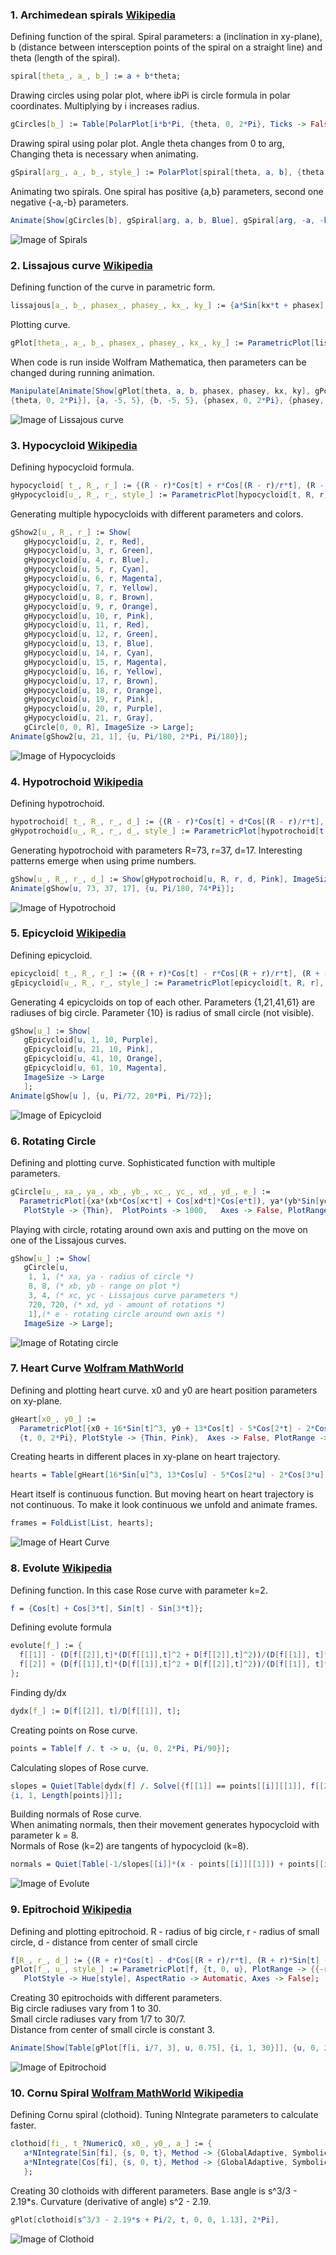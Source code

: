 ### 1. Archimedean spirals [Wikipedia](https://en.wikipedia.org/wiki/Archimedean_spiral)

Defining function of the spiral. Spiral parameters: a (inclination in xy-plane), b (distance between intersception points of the spiral on a straight line) and theta (length of the spiral).
```mathematica
spiral[theta_, a_, b_] := a + b*theta;
```

Drawing circles using polar plot, where i*b*Pi is circle formula in polar coordinates. Multiplying by i increases radius.
```mathematica
gCircles[b_] := Table[PolarPlot[i*b*Pi, {theta, 0, 2*Pi}, Ticks -> False, PlotStyle -> {Dashed, Black, Thin}], {i, 0, count}];
```

Drawing spiral using polar plot. Angle theta changes from 0 to arg, Changing theta is necessary when animating.
```mathematica
gSpiral[arg_, a_, b_, style_] := PolarPlot[spiral[theta, a, b], {theta, 0, arg}, PlotStyle -> {style}];
```

Animating two spirals. One spiral has positive {a,b} parameters, second one negative {-a,-b} parameters.
```mathematica
Animate[Show[gCircles[b], gSpiral[arg, a, b, Blue], gSpiral[arg, -a, -b, Red]], {arg, 0, count*Pi}, AnimationRate -> 0.025];
```

![Image of Spirals](/img/1.spirals.gif)

### 2. Lissajous curve [Wikipedia](https://en.wikipedia.org/wiki/Lissajous_curve)

Defining function of the curve in parametric form.
```mathematica
lissajous[a_, b_, phasex_, phasey_, kx_, ky_] := {a*Sin[kx*t + phasex], b*Sin[ky*t + phasey]};
```

Plotting curve.
```mathematica
gPlot[theta_, a_, b_, phasex_, phasey_, kx_, ky_] := ParametricPlot[lissajous[a, b, phasex, phasey, kx, ky], {t, 0, theta},  PlotRange -> {{-5, 5}, {-5, 5}},  Axes -> False];
```

When code is run inside Wolfram Mathematica, then parameters can be changed during running animation.
```mathematica
Manipulate[Animate[Show[gPlot[theta, a, b, phasex, phasey, kx, ky], gPoint[a*Sin[kx*theta + phasex], b*Sin[ky*theta + phasey]]], 
{theta, 0, 2*Pi}], {a, -5, 5}, {b, -5, 5}, {phasex, 0, 2*Pi}, {phasey, 0, 2*Pi}, {kx, -50, 50}, {ky, -50, 50}];
```

![Image of Lissajous curve](/img/2.lissajous.gif)

### 3. Hypocycloid [Wikipedia](https://en.wikipedia.org/wiki/Hypocycloid)

Defining hypocycloid formula.
```mathematica
hypocycloid[ t_, R_, r_] := {(R - r)*Cos[t] + r*Cos[(R - r)/r*t], (R - r)*Sin[t] - r*Sin[(R - r)/r*t]};
gHypocycloid[u_, R_, r_, style_] := ParametricPlot[hypocycloid[t, R, r], {t, 0, u}, Axes -> False, PlotRange -> {{-22, 22}, {-22, 22}}, PlotStyle -> {style}];
```

Generating multiple hypocycloids with different parameters and colors.
```mathematica
gShow2[u_, R_, r_] := Show[
   gHypocycloid[u, 2, r, Red],
   gHypocycloid[u, 3, r, Green],
   gHypocycloid[u, 4, r, Blue],
   gHypocycloid[u, 5, r, Cyan],
   gHypocycloid[u, 6, r, Magenta],
   gHypocycloid[u, 7, r, Yellow],
   gHypocycloid[u, 8, r, Brown],
   gHypocycloid[u, 9, r, Orange],
   gHypocycloid[u, 10, r, Pink],
   gHypocycloid[u, 11, r, Red],
   gHypocycloid[u, 12, r, Green],
   gHypocycloid[u, 13, r, Blue],
   gHypocycloid[u, 14, r, Cyan],
   gHypocycloid[u, 15, r, Magenta],
   gHypocycloid[u, 16, r, Yellow],
   gHypocycloid[u, 17, r, Brown],
   gHypocycloid[u, 18, r, Orange],
   gHypocycloid[u, 19, r, Pink],
   gHypocycloid[u, 20, r, Purple],
   gHypocycloid[u, 21, r, Gray],
   gCircle[0, 0, R], ImageSize -> Large];
Animate[gShow2[u, 21, 1], {u, Pi/180, 2*Pi, Pi/180}];
```

![Image of Hypocycloids](/img/3.hypocycloids.gif)

### 4. Hypotrochoid [Wikipedia](https://en.wikipedia.org/wiki/Hypotrochoid)

Defining hypotrochoid.
```mathematica
hypotrochoid[ t_, R_, r_, d_] := {(R - r)*Cos[t] + d*Cos[(R - r)/r*t], (R - r)*Sin[t] - d*Sin[(R - r)/r*t]};
gHypotrochoid[u_, R_, r_, d_, style_] := ParametricPlot[hypotrochoid[t, R, r, d], {t, 0, u}, Axes -> False, PlotRange -> {{-70, 70}, {-70, 70}}, PlotStyle -> {style}];
```

Generating hypotrochoid with parameters R=73, r=37, d=17. Interesting patterns emerge when using prime numbers.
```mathematica
gShow[u_, R_, r_, d_] := Show[gHypotrochoid[u, R, r, d, Pink], ImageSize -> Large];
Animate[gShow[u, 73, 37, 17], {u, Pi/180, 74*Pi}];
```

![Image of Hypotrochoid](/img/4.hypotrochoid.gif)


### 5. Epicycloid [Wikipedia](https://en.wikipedia.org/wiki/Epicycloid)

Defining epicycloid.
```mathematica
epicycloid[ t_, R_, r_] := {(R + r)*Cos[t] - r*Cos[(R + r)/r*t], (R + r)*Sin[t] - r*Sin[(R + r)/r*t]};
gEpicycloid[u_, R_, r_, style_] := ParametricPlot[epicycloid[t, R, r], {t, 0, u},  Axes -> False, PlotRange -> {{-90, 90}, {-90, 90}}, PlotStyle -> {style}];
```

Generating 4 epicycloids on top of each other. Parameters {1,21,41,61} are radiuses of big circle. Parameter {10} is radius of small circle (not visible).
```mathematica
gShow[u_] := Show[
   gEpicycloid[u, 1, 10, Purple],
   gEpicycloid[u, 21, 10, Pink],
   gEpicycloid[u, 41, 10, Orange],
   gEpicycloid[u, 61, 10, Magenta],
   ImageSize -> Large
   ];  
Animate[gShow[u ], {u, Pi/72, 20*Pi, Pi/72}];
```

![Image of Epicycloid](/img/5.epicycloids.gif)

### 6. Rotating Circle

Defining and plotting curve. Sophisticated function with multiple parameters. 
```mathematica
gCircle[u_, xa_, ya_, xb_, yb_, xc_, yc_, xd_, yd_, e_] := 
  ParametricPlot[{xa*(xb*Cos[xc*t] + Cos[xd*t]*Cos[e*t]), ya*(yb*Sin[yc*t] + Sin[yd*t] )}, {t, 0, u},
   PlotStyle -> {Thin},  PlotPoints -> 1000,   Axes -> False, PlotRange -> {{-range, range}, {-range, range}}];
```

Playing with circle, rotating around own axis and putting on the move on one of the Lissajous curves.
```mathematica
gShow[u_] := Show[
   gCircle[u,
    1, 1, (* xa, ya - radius of circle *)
    8, 8, (* xb, yb - range on plot *)
    3, 4, (* xc, yc - Lissajous curve parameters *)
    720, 720, (* xd, yd - amount of rotations *)
    1],(* e - rotating circle around own axis *)
   ImageSize -> Large];
```


![Image of Rotating circle](/img/6.circle.gif)

### 7. Heart Curve [Wolfram MathWorld](http://mathworld.wolfram.com/HeartCurve.html)

Defining and plotting heart curve. x0 and y0 are heart position parameters on xy-plane. 
```mathematica
gHeart[x0_, y0_] := 
  ParametricPlot[{x0 + 16*Sin[t]^3, y0 + 13*Cos[t] - 5*Cos[2*t] - 2*Cos[3*t] - Cos[4*t]},
  {t, 0, 2*Pi}, PlotStyle -> {Thin, Pink},  Axes -> False, PlotRange -> {{-range, range}, {-range, range}}];
```

Creating hearts in different places in xy-plane on heart trajectory.
```mathematica
hearts = Table[gHeart[16*Sin[u]^3, 13*Cos[u] - 5*Cos[2*u] - 2*Cos[3*u] - Cos[4*u]], {u, 0, 2*Pi, Pi/90}];
```

Heart itself is continuous function. 
But moving heart on heart trajectory is not continuous. To make it look continuous we unfold and animate frames.
```mathematica
frames = FoldList[List, hearts];
```

![Image of Heart Curve](/img/7.heart.gif)

### 8. Evolute [Wikipedia](https://en.wikipedia.org/wiki/Evolute)

Defining function. In this case Rose curve with parameter k=2. 
```mathematica
f = {Cos[t] + Cos[3*t], Sin[t] - Sin[3*t]};
```

Defining evolute formula
```mathematica
evolute[f_] := {
  f[[1]] - (D[f[[2]],t]*(D[f[[1]],t]^2 + D[f[[2]],t]^2))/(D[f[[1]], t]*D[D[f[[2]], t], t] - D[f[[2]], t]*D[D[f[[1]], t], t]),
  f[[2]] + (D[f[[1]],t]*(D[f[[1]],t]^2 + D[f[[2]],t]^2))/(D[f[[1]], t]*D[D[f[[2]], t], t] - D[f[[2]], t]*D[D[f[[1]], t], t])
};
```

Finding dy/dx
```mathematica
dydx[f_] := D[f[[2]], t]/D[f[[1]], t];
```

Creating points on Rose curve.
```mathematica
points = Table[f /. t -> u, {u, 0, 2*Pi, Pi/90}];
```

Calculating slopes of Rose curve.
```mathematica
slopes = Quiet[Table[dydx[f] /. Solve[{f[[1]] == points[[i]][[1]], f[[2]] == points[[i]][[2]]},t][[1]] /. C[1] -> 0, 
{i, 1, Length[points]}]];
```

Building normals of Rose curve.  
When animating normals, then their movement generates hypocycloid with parameter k = 8.  
Normals of Rose (k=2) are tangents of hypocycloid (k=8).
```mathematica
normals = Quiet[Table[-1/slopes[[i]]*(x - points[[i]][[1]]) + points[[i]][[2]], {i, 1, Length[slopes]}]];
```

![Image of Evolute](/img/8.evolute.gif)


### 9. Epitrochoid [Wikipedia](https://en.wikipedia.org/wiki/Epitrochoid)

Defining and plotting epitrochoid. 
R - radius of big circle, r - radius of small circle, d - distance from center of small circle
```mathematica
f[R_, r_, d_] := {(R + r)*Cos[t] - d*Cos[(R + r)/r*t], (R + r)*Sin[t] - d*Sin[(R + r)/r*t]};
gPlot[f_, u_, style_] := ParametricPlot[f, {t, 0, u}, PlotRange -> {{-range, range}, {-range, range}}, 
   PlotStyle -> Hue[style], AspectRatio -> Automatic, Axes -> False];
```

Creating 30 epitrochoids with different parameters.  
Big circle radiuses vary from 1 to 30.  
Small circle radiuses vary from 1/7 to 30/7.  
Distance from center of small circle is constant 3.
```mathematica
Animate[Show[Table[gPlot[f[i, i/7, 3], u, 0.75], {i, 1, 30}]], {u, 0, 2*Pi, Pi/45}]
```

![Image of Epitrochoid](/img/9.epitrochoid.gif)

### 10. Cornu Spiral [Wolfram MathWorld](http://mathworld.wolfram.com/CornuSpiral.html) [Wikipedia](https://en.wikipedia.org/wiki/Euler_spiral)

Defining Cornu spiral (clothoid). Tuning NIntegrate parameters to calculate faster.
```mathematica
clothoid[fi_, t_?NumericQ, x0_, y0_, a_] := {
   a*NIntegrate[Sin[fi], {s, 0, t}, Method -> {GlobalAdaptive, SymbolicProcessing -> 0, SingularityHandler -> None, Method -> {GaussKronrodRule, Points -> 9}}] + x0,
   a*NIntegrate[Cos[fi], {s, 0, t}, Method -> {GlobalAdaptive, SymbolicProcessing -> 0, SingularityHandler -> None, Method -> {GaussKronrodRule, Points -> 9}}] + y0
   };
```

Creating 30 clothoids with different parameters. Base angle is s^3/3 - 2.19*s. Curvature (derivative of angle) s^2 - 2.19.
```mathematica
gPlot[clothoid[s^3/3 - 2.19*s + Pi/2, t, 0, 0, 1.13], 2*Pi],
```

![Image of Clothoid](/img/10.clothoid.gif)
